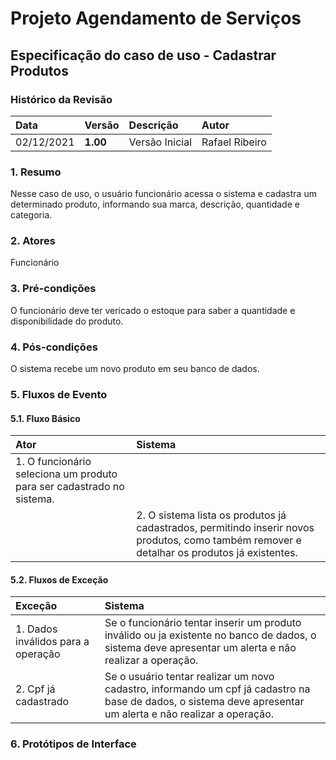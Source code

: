 # Projeto Agendamento de Serviços

## Especificação do caso de uso - Cadastrar Produtos 

### Histórico da Revisão 

|  Data  | Versão | Descrição | Autor |
|:-------|:-------|:----------|:------|
| 02/12/2021 | **1.00** | Versão Inicial  | Rafael Ribeiro |

### 1. Resumo 

Nesse caso de uso, o usuário funcionário acessa o sistema e cadastra um determinado produto, informando sua marca, descrição, quantidade e categoria.

### 2. Atores 

Funcionário

### 3. Pré-condições

O funcionário deve ter vericado o estoque para saber a quantidade e disponibilidade do produto.

### 4. Pós-condições

O sistema recebe um novo produto em seu banco de dados.

### 5. Fluxos de Evento

#### 5.1. Fluxo Básico

| Ator   | Sistema |
|:-------|:--------|
| 1. O funcionário seleciona um produto para ser cadastrado no sistema. ||
|| 2. O sistema lista os produtos já cadastrados, permitindo inserir novos produtos, como também remover e detalhar os produtos já existentes. |

#### 5.2. Fluxos de Exceção

| Exceção | Sistema |
|:--------|:--------|
| 1. Dados inválidos para a operação | Se o funcionário tentar inserir um produto inválido ou ja existente no banco de dados, o sistema deve apresentar um alerta e não realizar a operação. |
| 2. Cpf já cadastrado | Se o usuário tentar realizar um novo cadastro, informando um cpf já cadastro na base de dados, o sistema deve apresentar um alerta e não realizar a operação. |


### 6. Protótipos de Interface

